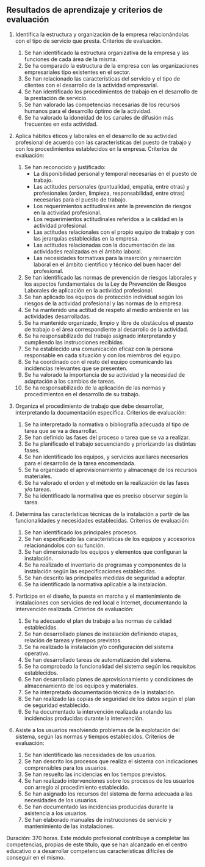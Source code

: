 ## Resultados de aprendizaje y criterios de evaluación

1. Identifica la estructura y organización de la empresa relacionándolas con el tipo de servicio que presta. Criterios de evaluación.
    1. Se han identificado la estructura organizativa de la empresa y las funciones de cada área de la misma.
    2. Se ha comparado la estructura de la empresa con las organizaciones empresariales tipo existentes en el sector.
    3. Se han relacionado las características del servicio y el tipo de clientes con el desarrollo de la actividad empresarial.
    4. Se han identificado los procedimientos de trabajo en el desarrollo de la prestación de servicio.
    5. Se han valorado las competencias necesarias de los recursos humanos para el desarrollo óptimo de la actividad.
    6. Se ha valorado la idoneidad de los canales de difusión más frecuentes en esta actividad.

2. Aplica hábitos éticos y laborales en el desarrollo de su actividad profesional de acuerdo con las características del puesto de trabajo y con los procedimientos establecidos en la empresa. Criterios de evaluación:
    1. Se han reconocido y justificado:
        - La disponibilidad personal y temporal necesarias en el puesto de trabajo.
        - Las actitudes personales (puntualidad, empatía, entre otras) y profesionales (orden, limpieza, responsabilidad, entre otras) necesarias para el puesto de trabajo.
        - Los requerimientos actitudinales ante la prevención de riesgos en la actividad profesional.
        - Los requerimientos actitudinales referidos a la calidad en la actividad profesional.
        - Las actitudes relacionales con el propio equipo de trabajo y con las jerarquías establecidas en la empresa.
        - Las actitudes relacionadas con la documentación de las actividades realizadas en el ámbito laboral.
        - Las necesidades formativas para la inserción y reinserción laboral en el ámbito científico y técnico del buen hacer del profesional.
    2. Se han identificado las normas de prevención de riesgos laborales y los aspectos fundamentales de la Ley de Prevención de Riesgos Laborales de aplicación en la actividad profesional.
    3. Se han aplicado los equipos de protección individual según los riesgos de la actividad profesional y las normas de la empresa.
    4. Se ha mantenido una actitud de respeto al medio ambiente en las actividades desarrolladas.
    5. Se ha mantenido organizado, limpio y libre de obstáculos el puesto de trabajo o el área correspondiente al desarrollo de la actividad.
    6. Se ha responsabilizado del trabajo asignado interpretando y cumpliendo las instrucciones recibidas.
    7. Se ha establecido una comunicación eficaz con la persona responsable en cada situación y con los miembros del equipo.
    8. Se ha coordinado con el resto del equipo comunicando las incidencias relevantes que se presenten.
    9. Se ha valorado la importancia de su actividad y la necesidad de adaptación a los cambios de tareas.
    10. Se ha responsabilizado de la aplicación de las normas y procedimientos en el desarrollo de su trabajo.

3. Organiza el procedimiento de trabajo que debe desarrollar, interpretando la documentación específica. Criterios de evaluación:
    1. Se ha interpretado la normativa o bibliografía adecuada al tipo de tarea que se va a desarrollar.
    2. Se han definido las fases del proceso o tarea que se va a realizar.
    3. Se ha planificado el trabajo secuenciando y priorizando las distintas fases.
    4. Se han identificado los equipos, y servicios auxiliares necesarios para el desarrollo de la tarea encomendada.
    5. Se ha organizado el aprovisionamiento y almacenaje de los recursos materiales.
    6. Se ha valorado el orden y el método en la realización de las fases y/o tareas.
    7. Se ha identificado la normativa que es preciso observar según la tarea.

4. Determina las características técnicas de la instalación a partir de las funcionalidades y necesidades establecidas. Criterios de evaluación:
    1. Se han identificado los principales procesos.
    2. Se han especificado las características de los equipos y accesorios relacionándolos con su función.
    3. Se han dimensionado los equipos y elementos que configuran la instalación.
    4. Se ha realizado el inventario de programas y componentes de la instalación según las especificaciones establecidas.
    5. Se han descrito las principales medidas de seguridad a adoptar.
    6. Se ha identificado la normativa aplicable a la instalación.

5. Participa en el diseño, la puesta en marcha y el mantenimiento de instalaciones con servicios de red local e Internet, documentando la intervención realizada. Criterios de evaluación:
    1. Se ha adecuado el plan de trabajo a las normas de calidad establecidas.
    2. Se han desarrollado planes de instalación definiendo etapas, relación de tareas y tiempos previstos.
    3. Se ha realizado la instalación y/o configuración del sistema operativo.
    4. Se han desarrollado tareas de automatización del sistema.
    5. Se ha comprobado la funcionalidad del sistema según los requisitos establecidos.
    6. Se han desarrollado planes de aprovisionamiento y condiciones de almacenamiento de los equipos y materiales.
    7. Se ha interpretado documentación técnica de la instalación.
    8. Se han realizado las copias de seguridad de los datos según el plan de seguridad establecido.
    9. Se ha documentado la intervención realizada anotando las incidencias producidas durante la intervención.

6. Asiste a los usuarios resolviendo problemas de la explotación del sistema, según las normas y tiempos establecidos. Criterios de evaluación:
    1. Se han identificado las necesidades de los usuarios.
    2. Se han descrito los procesos que realiza el sistema con indicaciones comprensibles para los usuarios.
    3. Se han resuelto las incidencias en los tiempos previstos.
    4. Se han realizado intervenciones sobre los procesos de los usuarios con arreglo al procedimiento establecido.
    5. Se han asignado los recursos del sistema de forma adecuada a las necesidades de los usuarios.
    6. Se han documentado las incidencias producidas durante la asistencia a los usuarios.
    7. Se han elaborado manuales de instrucciones de servicio y mantenimiento de las instalaciones.

Duración: 370 horas. Este módulo profesional contribuye a completar las competencias, propias de este título, que se han alcanzado en el centro educativo o a desarrollar competencias características difíciles de conseguir en el mismo.